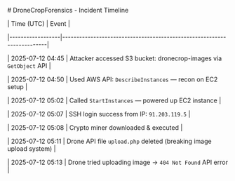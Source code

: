 \#  DroneCropForensics - Incident Timeline



| Time (UTC)       | Event                                                                 |

|------------------|------------------------------------------------------------------------|

| 2025-07-12 04:45 | Attacker accessed S3 bucket: dronecrop-images via `GetObject` API     |

| 2025-07-12 04:50 | Used AWS API: `DescribeInstances` — recon on EC2 setup                 |

| 2025-07-12 05:02 | Called `StartInstances` — powered up EC2 instance                     |

| 2025-07-12 05:07 | SSH login success from IP: `91.203.119.5`                             |

| 2025-07-12 05:08 | Crypto miner downloaded \& executed                                    |

| 2025-07-12 05:11 | Drone API file `upload.php` deleted (breaking image upload system)    |

| 2025-07-12 05:13 | Drone tried uploading image → `404 Not Found` API error               |



